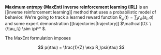 **Maximum entropy (MaxEnt) inverse reinforcement learning (IRL)** is an [[inverse reinforcement learning]] method that uses a probabilistic model of behavior. We're going to track a learned reward function $R_\psi(t) = \sum_t r_\psi(s_t, a)$ and some expert demonstration [[trajectories|trajectory]] $\mathcal{D}: \\{\tau_i\\} \sim \pi^* $. 

The MaxEnt formulation imposes

$$
p(\tau) = \frac{1}{Z} \exp R_\psi(\tau)
$$